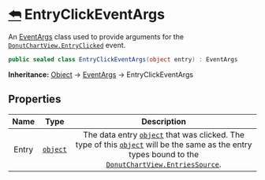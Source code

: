 ﻿# [⮪](README.md) EntryClickEventArgs
An [EventArgs](https://learn.microsoft.com/en-us/dotnet/api/system.eventargs?view=net-8.0) class used to provide arguments for the [`DonutChartView.EntryClicked`](DonutChartView.md) event.

```C#
public sealed class EntryClickEventArgs(object entry) : EventArgs
```

**Inheritance:** [Object](https://learn.microsoft.com/en-us/dotnet/api/system.object?view=net-8.0) -> [EventArgs](https://learn.microsoft.com/en-us/dotnet/api/system.eventargs?view=net-8.0) -> EntryClickEventArgs

## Properties
| Name | Type | Description |
|:-:|:-:|:-:|
| Entry | [`object`](https://learn.microsoft.com/en-us/dotnet/api/system.object?view=net-8.0) | The data entry [`object`](https://learn.microsoft.com/en-us/dotnet/api/system.object?view=net-8.0) that was clicked. The type of this [`object`](https://learn.microsoft.com/en-us/dotnet/api/system.object?view=net-8.0) will be the same as the entry types bound to the [`DonutChartView.EntriesSource`](DonutChartView.md). |